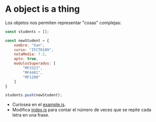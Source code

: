 # A object is a thing

Los objetos nos permiten representar "cosas" complejas:
```javascript
const students = [];

const newStudent = {
    nombre: "Xan",
    curso: "IFCT0109",
    notaMedia: 7.2,
    apto: true,
    modulosSuperados: [
        "MF3323",
        "MF4401",
        "MF1200"
    ]
}

students.push(newStudent);
```

* Curiosea en el [example.js](example.js).
* Modifica [index.js](index.js) para contar el número de veces que se repite cada letra en una frase.
